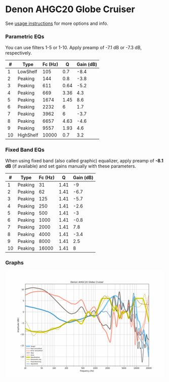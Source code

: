 # Denon AHGC20 Globe Cruiser
See [usage instructions](https://github.com/jaakkopasanen/AutoEq#usage) for more options and info.

### Parametric EQs
You can use filters 1-5 or 1-10. Apply preamp of -7.1 dB or -7.3 dB, respectively.

|   # | Type      |   Fc (Hz) |    Q |   Gain (dB) |
|-----|-----------|-----------|------|-------------|
|   1 | LowShelf  |       105 | 0.7  |        -8.4 |
|   2 | Peaking   |       144 | 0.8  |        -3.8 |
|   3 | Peaking   |       611 | 0.64 |        -5.2 |
|   4 | Peaking   |       669 | 3.36 |         4.3 |
|   5 | Peaking   |      1674 | 1.45 |         8.6 |
|   6 | Peaking   |      2232 | 6    |         1.7 |
|   7 | Peaking   |      3962 | 6    |        -3.7 |
|   8 | Peaking   |      6657 | 4.63 |        -4.6 |
|   9 | Peaking   |      9557 | 1.93 |         4.6 |
|  10 | HighShelf |     10000 | 0.7  |         3.2 |

### Fixed Band EQs
When using fixed band (also called graphic) equalizer, apply preamp of **-8.1 dB** (if available) and set gains manually with these parameters.

|   # | Type    |   Fc (Hz) |    Q |   Gain (dB) |
|-----|---------|-----------|------|-------------|
|   1 | Peaking |        31 | 1.41 |        -9   |
|   2 | Peaking |        62 | 1.41 |        -6.7 |
|   3 | Peaking |       125 | 1.41 |        -5.7 |
|   4 | Peaking |       250 | 1.41 |        -2.6 |
|   5 | Peaking |       500 | 1.41 |        -3   |
|   6 | Peaking |      1000 | 1.41 |        -0.8 |
|   7 | Peaking |      2000 | 1.41 |         7.8 |
|   8 | Peaking |      4000 | 1.41 |        -3.4 |
|   9 | Peaking |      8000 | 1.41 |         2.5 |
|  10 | Peaking |     16000 | 1.41 |         8   |

### Graphs
![](./Denon%20AHGC20%20Globe%20Cruiser.png)
